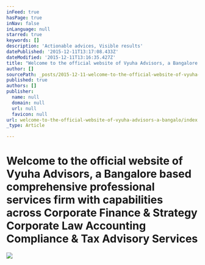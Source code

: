 ```yaml
---
inFeed: true
hasPage: true
inNav: false
inLanguage: null
starred: true
keywords: []
description: 'Actionable advices, Visible results'
datePublished: '2015-12-11T13:17:08.433Z'
dateModified: '2015-12-11T13:16:35.427Z'
title: "Welcome to the official website of Vyuha Advisors, a Bangalore based comprehensive professional services firm with capabilities across\_Corporate\_Finance & Strategy Corporate Law Accounting Compliance & Tax Advisory Services"
author: []
sourcePath: _posts/2015-12-11-welcome-to-the-official-website-of-vyuha-advisors-a-bangalo.md
published: true
authors: []
publisher:
  name: null
  domain: null
  url: null
  favicon: null
url: welcome-to-the-official-website-of-vyuha-advisors-a-bangalo/index.html
_type: Article

---
```

# **W**elcome to the official website of Vyuha Advisors, a Bangalore based comprehensive professional services firm with capabilities across Corporate Finance & Strategy Corporate Law Accounting Compliance & Tax Advisory Services
![](https://the-grid-user-content.s3-us-west-2.amazonaws.com/037ead28-46e5-4428-8c11-7b796d7755d1.png)